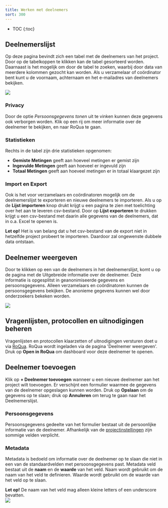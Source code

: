 ```yaml
---
title: Werken met deelnemers
sort: 300
---
```


* TOC
{:toc}

## Deelnemerslijst

Op deze pagina bevindt zich een tabel met de deelnemers van het project. Door
op de tabelkoppen te klikken kan de tabel gesorteerd worden. Daarnaast is het
mogelijk om door de tabel te zoeken, waarbij door data van meerdere kolommen
gezocht kan worden. Als u verzamelaar of coördinator bent kunt u de voornaam,
achternaam en het e-mailadres van deelnemers bekijken.

<img src='/assets/images/screenshots/medo/nl/deelnemerslijst.png' />

### Privacy

Door de optie *Persoonsgegevens tonen* uit te vinken kunnen deze gegevens ook verborgen
worden. Klik op een rij om meer informatie over de deelnemer te bekijken, en naar RoQua te gaan.

### Statistieken

Rechts in de tabel zijn drie statistieken opgenomen:

* **Gemiste Metingen** geeft aan hoeveel metingen er gemist zijn
* **Ingevulde Metingen** geeft aan hoeveel er ingevuld zijn
* **Totaal Metingen** geeft aan hoeveel metingen er in totaal klaargezet zijn

### Import en Export

Ook is het voor verzamelaars en coördinatoren mogelijk om de deelnemerslijst te
exporteren en nieuwe deelnemers te importeren. Als u op de **Lijst importeren**
knop drukt krijgt u een pagina te zien met toelichting over het aan te leveren
csv-bestand. Door op **Lijst exporteren** te drukken krijgt u een csv-bestand
met daarin alle gegevens van de deelnemers, dat in o.a. Excel te openen is.

<div class="alert alert-error">
  <strong>Let op!</strong>
  Het is van belang dat u het csv-bestand van de export niet in hetzelfde
  project probeert te importeren. Daardoor zal ongewenste dubbele data ontstaan.
</div>

## Deelnemer weergeven

Door te klikken op een van de deelnemers in het deelnemerslijst, komt u op de
pagina met de Uitgebreide informatie over de deelnemer. Deze informatie is
opgesplitst in geanonimiseerde gegevens en persoonsgegevens. Alleen
verzamelaars en coördinatoren kunnen de persoonsgegevens bekijken. De anonieme
gegevens kunnen wel door onderzoekers bekeken worden.

<img src='/assets/images/screenshots/medo/nl/deelnemersdetail.png' />

## Vragenlijsten, protocollen en uitnodigingen beheren

Vragenlijsten en protocollen klaarzetten of uitnodigingen versturen doet u via
[RoQua](../../rom_manual/epd/). RoQua wordt ingeladen via de pagina 'Deelnemer weergeven'.
Druk op **Open in RoQua** om dashboard voor deze deelnemer te openen.

## Deelnemer toevoegen

Klik op **+ Deelnemer toevoegen** wanneer u een nieuwe deelnemer aan het project
wilt toevoegen. Er verschijnt een formulier waarmee de gegevens van de deelnemer
opgeslagen kunnen worden. Druk op **Opslaan** om de gegevens op te slaan; druk
op **Annuleren** om terug te gaan naar het Deelnemerslijst.

### Persoonsgegevens

Persoonsgegevens gedeelte van het formulier bestaat uit de persoonlijke informatie
van de deelnemer. Afhankelijk van de [projectinstellingen](../werken_met_projecten/#projectinstellingen)
zijn sommige velden verplicht.

### Metadata

Metadata is bedoeld om informatie over de deelnemer op te slaan die niet in een
van de standaardvelden met persoonsgegevens past. Metadata veld bestaat uit de
**naam** en de **waarde** van het veld. Naam wordt gebruikt om de naam van het
veld te definieren. Waarde wordt gebruikt om de waarde van het veld op te slaan.

<div class="alert alert-error">
  <strong>Let op!</strong>
  De naam van het veld mag alleen kleine letters of een underscore bevatten.
</div>

<img src='/assets/images/screenshots/medo/nl/nieuwe-deelnemer.png' />
